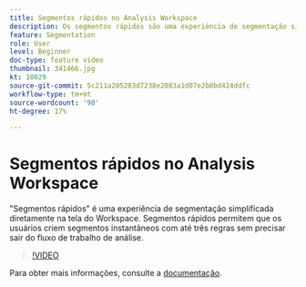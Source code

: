 ```yaml
---
title: Segmentos rápidos no Analysis Workspace
description: Os segmentos rápidos são uma experiência de segmentação simplificada diretamente na tela do Workspace. Quick Segments allows users to build on-the-fly segments with up to three rules without having to leave your analysis workflow.
feature: Segmentation
role: User
level: Beginner
doc-type: feature video
thumbnail: 341466.jpg
kt: 10029
source-git-commit: 5c211a205283d7238e2083a1d07e2b8bd424ddfc
workflow-type: tm+mt
source-wordcount: '90'
ht-degree: 17%

---
```



# Segmentos rápidos no Analysis Workspace

&quot;Segmentos rápidos&quot; é uma experiência de segmentação simplificada diretamente na tela do Workspace. Segmentos rápidos permitem que os usuários criem segmentos instantâneos com até três regras sem precisar sair do fluxo de trabalho de análise.

>[!VIDEO](https://video.tv.adobe.com/v/341466/?quality=12&learn=on)

Para obter mais informações, consulte a [documentação](https://experienceleague.adobe.com/docs/analytics/analyze/analysis-workspace/components/segments/quick-segments.html?lang=pt-BR).
